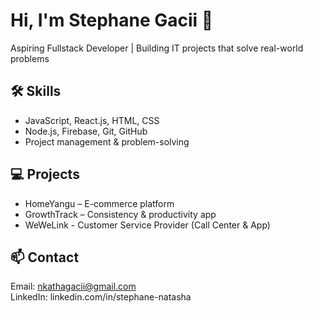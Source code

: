 # Hi, I'm Stephane Gacii 👋
Aspiring Fullstack Developer | Building IT projects that solve real-world problems  

## 🛠️ Skills
- JavaScript, React.js, HTML, CSS
- Node.js, Firebase, Git, GitHub
- Project management & problem-solving

## 💻 Projects
- HomeYangu – E-commerce platform 
- GrowthTrack – Consistency & productivity app
- WeWeLink - Customer Service Provider (Call Center & App)

## 📫 Contact
Email: nkathagacii@gmail.com  
LinkedIn: linkedin.com/in/stephane-natasha
